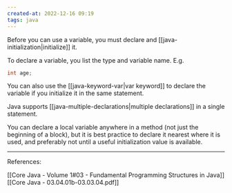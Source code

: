 ```yaml
---
created-at: 2022-12-16 09:19
tags: java
---
```


Before you can use a variable, you must declare and [[java-initialization|initialize]] it.

To declare a variable, you list the type and variable name. E.g.

```java
int age;
```

You can also use the [[java-keyword-var|var keyword]] to declare the variable if you initialize it in the same statement.

Java supports [[java-multiple-declarations|multiple declarations]] in a single statement.

You can declare a local variable anywhere in a method (not just the beginning of a block), but it is best practice to declare it nearest where it is used, and preferably not until a useful initialization value is available.

---
References:

[[Core Java - Volume 1#03 - Fundamental Programming Structures in Java]]
[[Core Java - 03.04.01b-03.03.04.pdf]]
